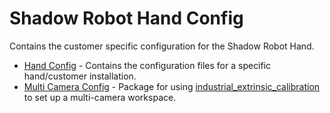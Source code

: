 Shadow Robot Hand Config
========================

Contains the customer specific configuration for the Shadow Robot Hand.

* [Hand Config](sr_ethercat_hand_config) - Contains the configuration files for a specific hand/customer installation.
* [Multi Camera Config](sr_multi_camera_config) - Package for using [industrial_extrinsic_calibration](http://wiki.ros.org/industrial_extrinsic_cal) to set up a multi-camera workspace.
